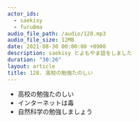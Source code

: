 ```yaml
---
actor_ids:
  - saekisy
  - furu8ma
audio_file_path: /audio/128.mp3
audio_file_size: 12MB
date: 2021-08-30 00:00:00 +0900
description: saekisy とよもやま話をしました
duration: "30:26"
layout: article
title: 128. 高校の勉強たのしい
---
```


- 高校の勉強たのしい
- インターネットは毒
- 自然科学の勉強しましょう
